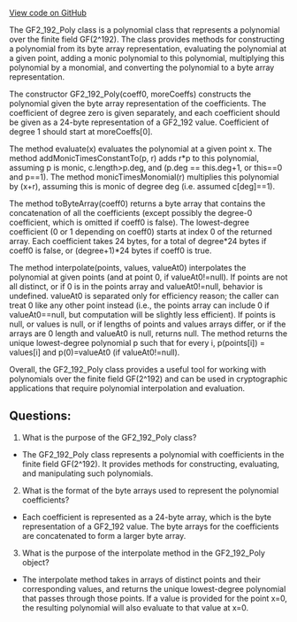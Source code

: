 [View code on GitHub](sigmastate-interpreterhttps://github.com/ScorexFoundation/sigmastate-interpreter/interpreter/shared/src/main/scala/sigmastate/crypto/GF2_192_Poly.scala)

The GF2_192_Poly class is a polynomial class that represents a polynomial over the finite field GF(2^192). The class provides methods for constructing a polynomial from its byte array representation, evaluating the polynomial at a given point, adding a monic polynomial to this polynomial, multiplying this polynomial by a monomial, and converting the polynomial to a byte array representation. 

The constructor GF2_192_Poly(coeff0, moreCoeffs) constructs the polynomial given the byte array representation of the coefficients. The coefficient of degree zero is given separately, and each coefficient should be given as a 24-byte representation of a GF2_192 value. Coefficient of degree 1 should start at moreCoeffs[0]. 

The method evaluate(x) evaluates the polynomial at a given point x. The method addMonicTimesConstantTo(p, r) adds r*p to this polynomial, assuming p is monic, c.length>p.deg, and (p.deg == this.deg+1, or this==0 and p==1). The method monicTimesMonomial(r) multiplies this polynomial by (x+r), assuming this is monic of degree deg (i.e. assumed c[deg]==1). 

The method toByteArray(coeff0) returns a byte array that contains the concatenation of all the coefficients (except possibly the degree-0 coefficient, which is omitted if coeff0 is false). The lowest-degree coefficient (0 or 1 depending on coeff0) starts at index 0 of the returned array. Each coefficient takes 24 bytes, for a total of degree*24 bytes if coeff0 is false, or (degree+1)*24 bytes if coeff0 is true. 

The method interpolate(points, values, valueAt0) interpolates the polynomial at given points (and at point 0, if valueAt0!=null). If points are not all distinct, or if 0 is in the points array and valueAt0!=null, behavior is undefined. valueAt0 is separated only for efficiency reason; the caller can treat 0 like any other point instead (i.e., the points array can include 0 if valueAt0==null, but computation will be slightly less efficient). If points is null, or values is null, or if lengths of points and values arrays differ, or if the arrays are 0 length and valueAt0 is null, returns null. The method returns the unique lowest-degree polynomial p such that for every i, p(points[i]) = values[i] and p(0)=valueAt0 (if valueAt0!=null). 

Overall, the GF2_192_Poly class provides a useful tool for working with polynomials over the finite field GF(2^192) and can be used in cryptographic applications that require polynomial interpolation and evaluation.
## Questions: 
 1. What is the purpose of the GF2_192_Poly class?
- The GF2_192_Poly class represents a polynomial with coefficients in the finite field GF(2^192). It provides methods for constructing, evaluating, and manipulating such polynomials.

2. What is the format of the byte arrays used to represent the polynomial coefficients?
- Each coefficient is represented as a 24-byte array, which is the byte representation of a GF2_192 value. The byte arrays for the coefficients are concatenated to form a larger byte array.

3. What is the purpose of the interpolate method in the GF2_192_Poly object?
- The interpolate method takes in arrays of distinct points and their corresponding values, and returns the unique lowest-degree polynomial that passes through those points. If a value is provided for the point x=0, the resulting polynomial will also evaluate to that value at x=0.